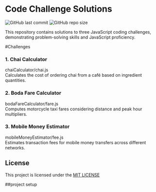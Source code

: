 # Code Challenge Solutions

![GitHub last commit](https://img.shields.io/github/last-commit/morriskaria/code-challenge)
![GitHub repo size](https://img.shields.io/github/repo-size/morriskaria/code-challenge)

This repository contains solutions to three JavaScript coding challenges, demonstrating problem-solving skills and JavaScript proficiency.

#Challenges

### 1. Chai Calculator
chaiCalculator/chai.js  
Calculates the cost of ordering chai from a café based on ingredient quantities.

### 2. Boda Fare Calculator
 bodaFareCalculator/fare.js  
Computes motorcycle taxi fares considering distance and peak hour multipliers.

### 3. Mobile Money Estimator
 mobileMoneyEstimator/fee.js  
Estimates transaction fees for mobile money transfers across different networks.

## License

This project is licensed under the [MIT LICENSE](LICENSE.txt)


##project setup 

